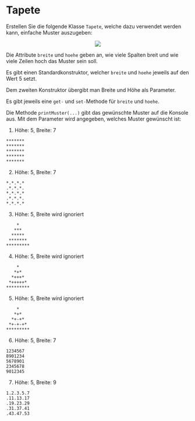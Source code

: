 # Tapete #

Erstellen Sie die folgende Klasse `Tapete`, welche dazu verwendet werden kann, einfache Muster auszugeben:

<p align='center'>
<img src='http://pr-gse.googlecode.com/svn/wiki/uebungen/uml/tapete.jpg' />
</p>

Die Attribute `breite` und `hoehe` geben an, wie viele Spalten breit und wie viele Zeilen hoch das Muster sein soll.

Es gibt einen Standardkonstruktor, welcher `breite` und `hoehe` jeweils auf den Wert 5 setzt.

Dem zweiten Konstruktor übergibt man Breite und Höhe als Parameter.

Es gibt jeweils eine `get-` und `set-`Methode für `breite` und `hoehe`.

Die Methode `printMuster(...)` gibt das gewünschte Muster auf die Konsole aus. Mit dem Parameter wird angegeben, welches Muster gewünscht ist:

1) Höhe: 5, Breite: 7
```
*******
*******
*******
*******
*******
```
2) Höhe: 5, Breite: 7
```
*.*.*.*
.*.*.*.
*.*.*.*
.*.*.*.
*.*.*.*
```
3) Höhe: 5, Breite wird ignoriert
```
    *  
   *** 
  *****
 *******
*********
```
4) Höhe: 5, Breite wird ignoriert
```
    *
   *+*
  *+++*
 *+++++*
*********
```
5) Höhe: 5, Breite wird ignoriert
```
    *
   *+*
  *+-+*
 *+-+-+*
*********
```
6) Höhe: 5, Breite: 7
```
1234567
8901234
5678901
2345678
9012345
```
7) Höhe: 5, Breite: 9
```
1.2.3.5.7
.11.13.17
.19.23.29
.31.37.41
.43.47.53
```